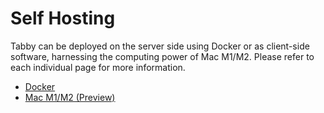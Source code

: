 # Self Hosting

Tabby can be deployed on the server side using Docker or as client-side software, harnessing the computing power of Mac M1/M2. Please refer to each individual page for more information.

* [Docker](./docker)
* [Mac M1/M2 (Preview)](./apple)
